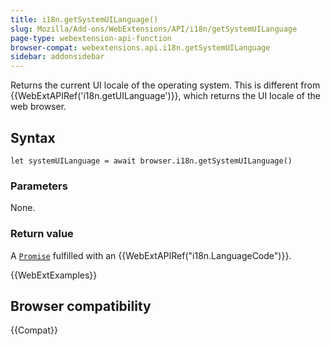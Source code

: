 ```yaml
---
title: i18n.getSystemUILanguage()
slug: Mozilla/Add-ons/WebExtensions/API/i18n/getSystemUILanguage
page-type: webextension-api-function
browser-compat: webextensions.api.i18n.getSystemUILanguage
sidebar: addonsidebar
---
```


Returns the current UI locale of the operating system. This is different from {{WebExtAPIRef('i18n.getUILanguage')}}, which returns the UI locale of the web browser.

## Syntax

```js-nolint
let systemUILanguage = await browser.i18n.getSystemUILanguage()
```

### Parameters

None.

### Return value

A [`Promise`](/en-US/docs/Web/JavaScript/Reference/Global_Objects/Promise) fulfilled with an {{WebExtAPIRef("i18n.LanguageCode")}}.

{{WebExtExamples}}

## Browser compatibility

{{Compat}}
